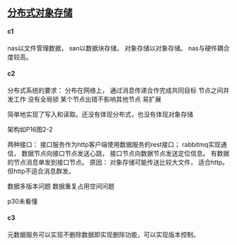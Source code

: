 

## [分布式对象存储](https://book.douban.com/subject/30456816/)

#### c1

nas以文件管理数据， san以数据块存储， 对象存储以对象存储。 nas与硬件耦合度较高。 

#### c2

分布式系统的要求： 分布在网络上， 通过消息传递合作完成共同目标
节点之间并发工作
没有全局锁
某个节点出错不影响其他节点
易扩展

简单地实现了写入和读取。还没有体现分布式，也没有体现对象存储


架构如P16图2-2

两种接口： 接口服务作为http客户端使用数据服务的rest接口； 
rabbitmq实现通信， 数据节点向接口节点发送心跳， 接口节点向数据节点发送定位信息。 
有数据的节点消息单发到接口节点。 
原因： 对象存储可能传送比较大文件， 适合http。 但http不适合消息群发。 

数据多版本问题
数据重复占用空间问题

p30未看懂

#### c3

元数据服务可以实现不删除数据即实现删除功能，可以实现版本控制。